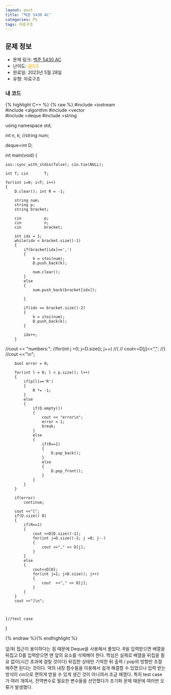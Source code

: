 ```yaml
---
layout: post
title: "백준 5430 AC"
categories: PS
tags: 자료구조
---
```


## 문제 정보
- 문제 링크: [백준 5430 AC](https://www.acmicpc.net/problem/5430)
- 난이도: <span style="color:#FFA500">골드5</span>
- 완료일: 2023년 5월 28일
- 유형: 자료구조

### 내 코드

{% highlight C++ %} {% raw %}
#include <iostream	
#include <algorithm	
#include <vector	
#include <deque	
#include <string	

using namespace std;

int n, k;
//string num;	

deque<int	 D;

int main(void)
{

	ios::sync_with_stdio(false); cin.tie(NULL);
	
	int T; cin 		 T;
	
	for(int i=0; i<T; i++)
	{
		D.clear(); int R = -1;
		
		string num;
		string p;
		string bracket;
		
		cin 		 p;
		cin 		 n;
		cin 		 bracket;
		
		int idx = 1;
		while(idx < bracket.size()-1)
		{
			if(bracket[idx]==',')
			{
				k = stoi(num);
				D.push_back(k);
				
				num.clear();
			}
			else
			{
				num.push_back(bracket[idx]);
				
			}

			if(idx == bracket.size()-2)
			{
				k = stoi(num);
				D.push_back(k);
			}	

			idx++;
		}
		
		
//cout << "numbers:";
//for(int j =0; j<D.size(); j++)
//{
//	cout<<D[j]<<",";
//}
//cout <<"\n";
		
		bool error = 0;
		
		for(int l = 0; l < p.size(); l++)
		{
			if(p[l]=='R')
			{
				R *= -1;
			}	
			else
			{
				if(D.empty())
				{
					cout << "error\n";
					error = 1;
					break;
				}
				else
				{
					if(R==1)
					{
						D.pop_back();
					}
					else
					{
						D.pop_front();
					}
				}
			}
		}
		
		if(error)
			continue;
		
		cout <<"[";
		if(D.size()	0)
		{
			if(R==1)
			{
				cout <<D[D.size()-1];
				for(int j=D.size()-2; j	=0; j--)
				{
					cout <<"," << D[j];
				}
			}
			else
			{
				cout<<D[0];
				for(int j=1; j<D.size(); j++)
				{
					cout  <<"," << D[j];
				}
			}
		}
		cout <<"]\n";
		
		
		
	}//test case
}

{% endraw %}{% endhighlight %}

앞/뒤 접근이 용이하다는 점 때문에 Deque을 사용해서 풀었다. R을 입력받으면 배열을 뒤집고 D를 입력받으면 맨 앞의 요소를 삭제해야 한다. 핵심은 실제로 배열을 뒤집을 필요 없이(시간 초과에 걸릴 것이다) 뒤집한 상태만 기억한 뒤 출력 / pop의 방향만 조절해주면 된다는 것이다. 덱의 내장 함수들을 이용해서 쉽게 해결할 수 있었으나 입력 받는 방식이 cin으로 편하게 받을 수 있게 생긴 것이 아니여서 조금 헤맸다. 특히 test case가 여러 개여서, 전역변수로 필요한 변수들을 선언했다가 초기화 문제 때문에 여러번 오류가 발생했다.

